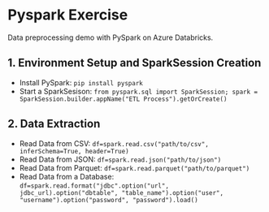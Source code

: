 # Pyspark Exercise

Data preprocessing demo with PySpark on Azure Databricks.

## 1. Environment Setup and SparkSession Creation

- Install PySpark: `pip install pyspark`
- Start a SparkSesison: `from pyspark.sql import SparkSession; spark = SparkSession.builder.appName("ETL Process").getOrCreate()`

## 2. Data Extraction

- Read Data from CSV: `df=spark.read.csv("path/to/csv", inferSchema=True, header=True)`
- Read Data from JSON: `df=spark.read.json("path/to/json")`
- Read Data from Parquet: `df=spark.read.parquet("path/to/parquet")`
- Read Data from a Database: `df=spark.read.format("jdbc".option("url", jdbc_url).option("dbtable", "table_name").option("user", "username").option("password", "password").load()`
